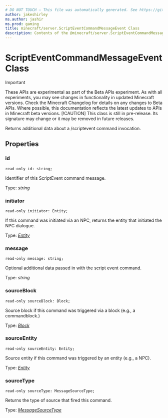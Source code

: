 ```yaml
---
# DO NOT TOUCH — This file was automatically generated. See https://github.com/mojang/minecraftapidocsgenerator to modify descriptions, examples, etc.
author: jakeshirley
ms.author: jashir
ms.prod: gaming
title: minecraft/server.ScriptEventCommandMessageEvent Class
description: Contents of the @minecraft/server.ScriptEventCommandMessageEvent class.
---
```

# ScriptEventCommandMessageEvent Class
>[!IMPORTANT]
>These APIs are experimental as part of the Beta APIs experiment. As with all experiments, you may see changes in functionality in updated Minecraft versions. Check the Minecraft Changelog for details on any changes to Beta APIs. Where possible, this documentation reflects the latest updates to APIs in Minecraft beta versions.
> [!CAUTION]
> This class is still in pre-release.  Its signature may change or it may be removed in future releases.

Returns additional data about a /scriptevent command invocation.

## Properties

### **id**
`read-only id: string;`

Identifier of this ScriptEvent command message.

Type: *string*

### **initiator**
`read-only initiator: Entity;`

If this command was initiated via an NPC, returns the entity that initiated the NPC dialogue.

Type: [*Entity*](Entity.md)

### **message**
`read-only message: string;`

Optional additional data passed in with the script event command.

Type: *string*

### **sourceBlock**
`read-only sourceBlock: Block;`

Source block if this command was triggered via a block (e.g., a commandblock.)

Type: [*Block*](Block.md)

### **sourceEntity**
`read-only sourceEntity: Entity;`

Source entity if this command was triggered by an entity (e.g., a NPC).

Type: [*Entity*](Entity.md)

### **sourceType**
`read-only sourceType: MessageSourceType;`

Returns the type of source that fired this command.

Type: [*MessageSourceType*](MessageSourceType.md)
